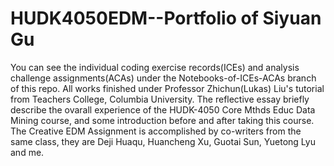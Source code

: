 # HUDK4050EDM--Portfolio of Siyuan Gu

You can see the individual coding exercise records(ICEs) and analysis challenge assignments(ACAs) under the Notebooks-of-ICEs-ACAs branch of this repo.
All works finished under Professor Zhichun(Lukas) Liu's tutorial from Teachers College, Columbia University.
The reflective essay briefly describe the ovarall experience of the HUDK-4050 Core Mthds Educ Data Mining course, and some introduction before and after taking this course.
The Creative EDM Assignment is accomplished by co-writers from the same class, they are Deji Huaqu, Huancheng Xu, Guotai Sun, Yuetong Lyu and me.
 
